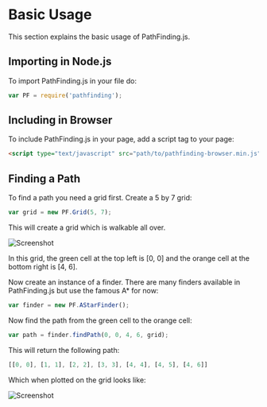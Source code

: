 # Basic Usage
This section explains the basic usage of PathFinding.js.

## Importing in Node.js
To import PathFinding.js in your file do:

```javascript
var PF = require('pathfinding');
```

## Including in Browser
To include PathFinding.js in your page, add a script tag to your page:

```html
<script type="text/javascript" src="path/to/pathfinding-browser.min.js"></script>
```

## Finding a Path
To find a path you need a grid first. Create a 5 by 7 grid:

```javascript
var grid = new PF.Grid(5, 7);
```
This will create a grid which is walkable all over.

![Screenshot](user-guide/images/5x7EmptyGrid.png)

In this grid, the green cell at the top left is [0, 0] and the orange cell at
the bottom right is [4, 6].

Now create an instance of a finder. There are many finders available in
PathFinding.js but use the famous A* for now:

```javascript
var finder = new PF.AStarFinder();
```

Now find the path from the green cell to the orange cell:

```javascript
var path = finder.findPath(0, 0, 4, 6, grid);
```

This will return the following path:

```javascript
[[0, 0], [1, 1], [2, 2], [3, 3], [4, 4], [4, 5], [4, 6]]
```

Which when plotted on the grid looks like:

![Screenshot](user-guide/images/5x7GridWithPath.png)